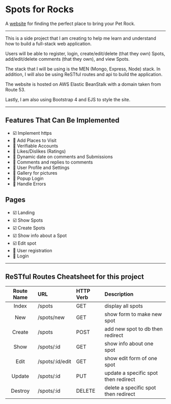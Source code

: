 # Spots for Rocks

A [website](http://spotsfor.rocks) for finding the perfect place to bring your Pet Rock.

---

This is a side project that I am creating to help me learn and understand how to build a full-stack web application.

Users will be able to register, login, create/edit/delete (that they own) Spots, add/edit/delete comments (that they own), and view Spots.

The stack that I will be using is the MEN (Mongo, Express, Node) stack. In addition, I will also be using ReSTful routes and api to build the application.

The website is hosted on AWS Elastic BeanStalk with a domain taken from Route 53.

Lastly, I am also using Bootstrap 4 and EJS to style the site.

---

## Features That Can Be Implemented

- :ballot_box_with_check: Implement https
- :black_square_button: Add Places to Visit
- :black_square_button: Verifiable Accounts
- :black_square_button: Likes/Dislikes (Ratings)
- :black_square_button: Dynamic date on comments and Submissions
- :black_square_button: Comments and replies to comments
- :black_square_button: User Profile and Settings
- :black_square_button: Gallery for pictures
- :black_square_button: Popup Login
- :black_square_button: Handle Errors

## Pages

- :ballot_box_with_check: Landing
- :ballot_box_with_check: Show Spots
- :ballot_box_with_check: Create Spots
- :ballot_box_with_check: Show info about a Spot
- :ballot_box_with_check: Edit spot
- :black_square_button: User registration
- :black_square_button: Login

---

## ReSTful Routes Cheatsheet for this project

| Route Name | URL             | HTTP Verb | Description                          |
| :--------: | :-------------- | :-------- | :----------------------------------- |
|   Index    | /spots          | GET       | display all spots                    |
|    New     | /spots/new      | GET       | show form to make new spot           |
|   Create   | /spots          | POST      | add new spot to db then redirect     |
|    Show    | /spots/:id      | GET       | show info about one spot             |
|    Edit    | /spots/:id/edit | GET       | show edit form of one spot           |
|   Update   | /spots/:id      | PUT       | update a specific spot then redirect |
|  Destroy   | /spots/:id      | DELETE    | delete a specific spot then redirect |
